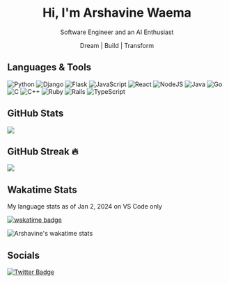<h1 align="center"> Hi, I'm Arshavine Waema </br> 
</h1>
<p align="center">Software Engineer and an AI Enthusiast</p>
<p align="center">Dream | Build | Transform</p>

## Languages & Tools
![Python](https://img.shields.io/badge/python-3670A0?style=for-the-badge&logo=python&logoColor=ffdd54) ![Django](https://img.shields.io/badge/django-%23092E20.svg?style=for-the-badge&logo=django&logoColor=white) ![Flask](https://img.shields.io/badge/flask-%23000.svg?style=for-the-badge&logo=flask&logoColor=white) ![JavaScript](https://img.shields.io/badge/javascript-%23323330.svg?style=for-the-badge&logo=javascript&logoColor=%23F7DF1E) ![React](https://img.shields.io/badge/react-%2320232a.svg?style=for-the-badge&logo=react&logoColor=%2361DAFB) ![NodeJS](https://img.shields.io/badge/node.js-6DA55F?style=for-the-badge&logo=node.js&logoColor=white) ![Java](https://img.shields.io/badge/java-%23ED8B00.svg?style=for-the-badge&logo=java&logoColor=white) ![Go](https://img.shields.io/badge/go-%2300ADD8.svg?style=for-the-badge&logo=go&logoColor=white) ![C](https://img.shields.io/badge/c-%2300599C.svg?style=for-the-badge&logo=c&logoColor=white) ![C++](https://img.shields.io/badge/c++-%2300599C.svg?style=for-the-badge&logo=c%2B%2B&logoColor=white) ![Ruby](https://img.shields.io/badge/ruby-%23CC342D.svg?style=for-the-badge&logo=ruby&logoColor=white) ![Rails](https://img.shields.io/badge/rails-%23CC0000.svg?style=for-the-badge&logo=ruby-on-rails&logoColor=white) ![TypeScript](https://img.shields.io/badge/typescript-%23007ACC.svg?style=for-the-badge&logo=typescript&logoColor=white) 


## GitHub Stats
![](https://github-readme-stats.vercel.app/api?username=ArshavineRoy&theme=radical&hide_border=false&include_all_commits=true&count_private=true&hide=contribs&card_width=495&rank_icon=github&show_icons=true)<br/>

## GitHub Streak 🔥 
![](https://github-readme-streak-stats.herokuapp.com/?user=ArshavineRoy&theme=radical&hide_border=false)<br/>

## Wakatime Stats

My language stats as of Jan 2, 2024 on VS Code only

[![wakatime badge](https://wakatime.com/badge/user/018cc731-65e8-475c-8dd3-1bb44fd26e3d.svg)](https://wakatime.com/@018cc731-65e8-475c-8dd3-1bb44fd26e3d)

![Arshavine's wakatime stats](https://github-readme-stats.vercel.app/api/wakatime?username=ArshavineWaema&theme=gotham&layout=compact)


## Socials
[![Twitter Badge](https://img.shields.io/twitter/follow/arshavinewaema?style=social)](https://twitter.com/arshavinewaema)

